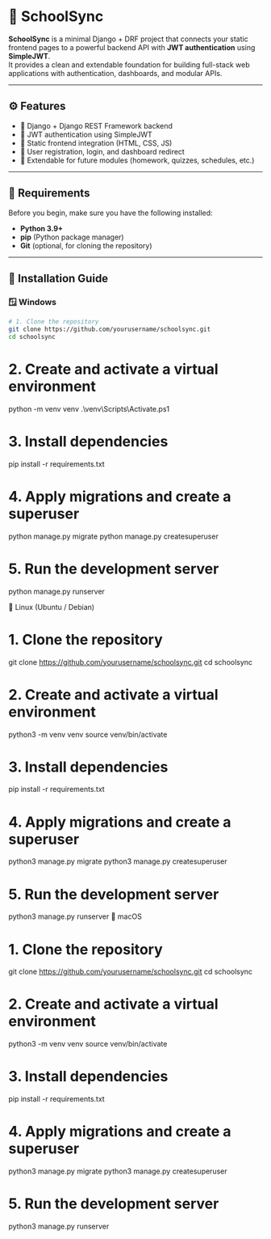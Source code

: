 # 🏫 SchoolSync

**SchoolSync** is a minimal Django + DRF project that connects your static frontend pages to a powerful backend API with **JWT authentication** using **SimpleJWT**.  
It provides a clean and extendable foundation for building full-stack web applications with authentication, dashboards, and modular APIs.

---

## ⚙️ Features

- 🔹 Django + Django REST Framework backend  
- 🔹 JWT authentication using SimpleJWT  
- 🔹 Static frontend integration (HTML, CSS, JS)  
- 🔹 User registration, login, and dashboard redirect  
- 🔹 Extendable for future modules (homework, quizzes, schedules, etc.)

---

## 🧩 Requirements

Before you begin, make sure you have the following installed:

- **Python 3.9+**
- **pip** (Python package manager)
- **Git** (optional, for cloning the repository)

---

## 🚀 Installation Guide

### 🪟 Windows

```bash
# 1. Clone the repository
git clone https://github.com/yourusername/schoolsync.git
cd schoolsync
```
# 2. Create and activate a virtual environment
python -m venv venv
.\venv\Scripts\Activate.ps1

# 3. Install dependencies
pip install -r requirements.txt

# 4. Apply migrations and create a superuser
python manage.py migrate
python manage.py createsuperuser

# 5. Run the development server
python manage.py runserver

🐧 Linux (Ubuntu / Debian)
# 1. Clone the repository
git clone https://github.com/yourusername/schoolsync.git
cd schoolsync

# 2. Create and activate a virtual environment
python3 -m venv venv
source venv/bin/activate

# 3. Install dependencies
pip install -r requirements.txt

# 4. Apply migrations and create a superuser
python3 manage.py migrate
python3 manage.py createsuperuser

# 5. Run the development server
python3 manage.py runserver
🍎 macOS
# 1. Clone the repository
git clone https://github.com/yourusername/schoolsync.git
cd schoolsync

# 2. Create and activate a virtual environment
python3 -m venv venv
source venv/bin/activate

# 3. Install dependencies
pip install -r requirements.txt

# 4. Apply migrations and create a superuser
python3 manage.py migrate
python3 manage.py createsuperuser

# 5. Run the development server
python3 manage.py runserver

